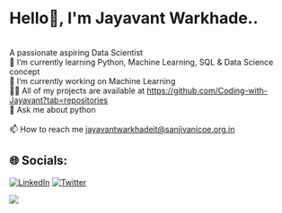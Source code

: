 # Hello👋, I'm Jayavant Warkhade..
<br>A passionate aspiring Data Scientist<br>
🌱 I’m currently learning Python, Machine Learning, SQL & Data Science concept<br>
🔭 I’m currently working on Machine Learning<br>
👨‍💻 All of my projects are available at https://github.com/Coding-with-Jayavant?tab=repositories
<br>💬 Ask me about python<br>
<br>📫 How to reach me jayavantwarkhadeit@sanjivanicoe.org.in


## 🌐 Socials:
[![LinkedIn](https://img.shields.io/badge/LinkedIn-%230077B5.svg?logo=linkedin&logoColor=white)](https://linkedin.com/in/https://www.linkedin.com/in/jayavant-warkhade-b7bb33224/) [![Twitter](https://img.shields.io/badge/Twitter-%231DA1F2.svg?logo=Twitter&logoColor=white)](https://twitter.com/https://twitter.com/Warkhade7) 


[![](https://visitcount.itsvg.in/api?id=Coding-with-Jayavant&icon=0&color=0)](https://visitcount.itsvg.in)

<!-- Proudly created with GPRM ( https://gprm.itsvg.in ) -->
